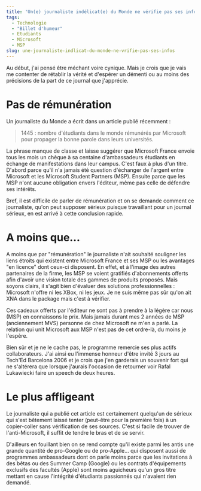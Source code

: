 ```yaml
---
title: 'Un(e) journaliste indélicat(e) du Monde ne vérifie pas ses infos'
tags:
  - Technologie
  - "Billet d'humeur"
  - Etudiants
  - Microsoft
  - MSP
slug: une-journaliste-indlicat-du-monde-ne-vrifie-pas-ses-infos
---
```


Au début, j'ai pensé être méchant voire cynique. Mais je crois que je vais me
contenter de rétablir la vérité et d'espérer un démenti ou au moins des
précisions de la part de ce journal que j'apprécie.

# Pas de rémunération

Un journaliste du Monde a écrit dans un article publié récemment&nbsp;:

> 1445 : nombre d'étudiants dans le monde rémunérés par Microsoft pour propager
> la bonne parole dans leurs universités.

La phrase manque de classe et laisse suggérer que Microsoft France envoie tous
les mois un chèque à sa centaine d'ambassadeurs étudiants en échange de
manifestations dans leur campus. C'est faux à plus d'un titre. D'abord parce
qu'il n'a jamais été question d'échanger de l'argent entre Microsoft et les
Microsoft Student Partners (MSP). Ensuite parce que les MSP n'ont aucune
obligation envers l'éditeur, même pas celle de défendre ses intérêts.

Bref, il est difficile de parler de rémunération et on se demande comment ce
journaliste, qu'on peut supposer sérieux puisque travaillant pour un journal
sérieux, en est arrivé à cette conclusion rapide.

# A moins que…

A moins que par "rémunération" le journaliste n'ait souhaité souligner les liens
étroits qui existent entre Microsoft France et ses MSP ou les avantages "en
licence" dont ceux-ci disposent. En effet, et à l'image des autres partenaires
de la firme, les MSP se voient gratifiés d'abonnements offerts afin d'avoir une
vision totale des gammes de produits proposés. Mais soyons clairs, il s'agit
bien d'évaluer des solutions professionnelles : Microsoft n'offre ni les XBox,
ni les jeux. Je ne suis même pas sûr qu'on ait XNA dans le package mais c'est à
vérifier.

Ces cadeaux offerts par l'éditeur ne sont pas à prendre à la légère car nous
(MSP) en connaissons le prix. Mais jamais durant mes 2 années de MSP
(anciennement MVS) personne de chez Microsoft ne m'en a parlé. La relation qui
unit Microsoft aux MSP n'est pas de cet ordre-là, du moins je l'espère.

Bien sûr et je ne le cache pas, le programme remercie ses plus actifs
collaborateurs. J'ai ainsi eu l'immense honneur d'être invité 3 jours au Tech'Ed
Barcelona 2006 et je crois que j'en garderais un souvenir fort qui ne s'altérera
que lorsque j'aurais l'occasion de retourner voir Rafal Lukawiecki faire un
speech de deux heures.

# Le plus affligeant

Le journaliste qui a publié cet article est certainement quelqu'un de sérieux
qui s'est bêtement laissé tenter (peut-être pour la première fois) à un
copier-coller sans vérification de ses sources. C'est si facile de trouver de
l'anti-Microsoft, il suffit de tendre le bras et de se servir.

D'ailleurs en fouillant bien on se rend compte qu'il existe parmi les antis une
grande quantité de pro-Google ou de pro-Apple… qui disposent aussi de programmes
ambassadeurs dont on parle moins parce que les invitations à des bêtas ou des
Summer Camp (Google) ou les contrats d'équipements exclusifs des facultés
(Apple) sont moins aguicheurs qu'un gros titre mettant en cause l'intégrité
d'étudiants passionnés qui n'avaient rien demandé.

